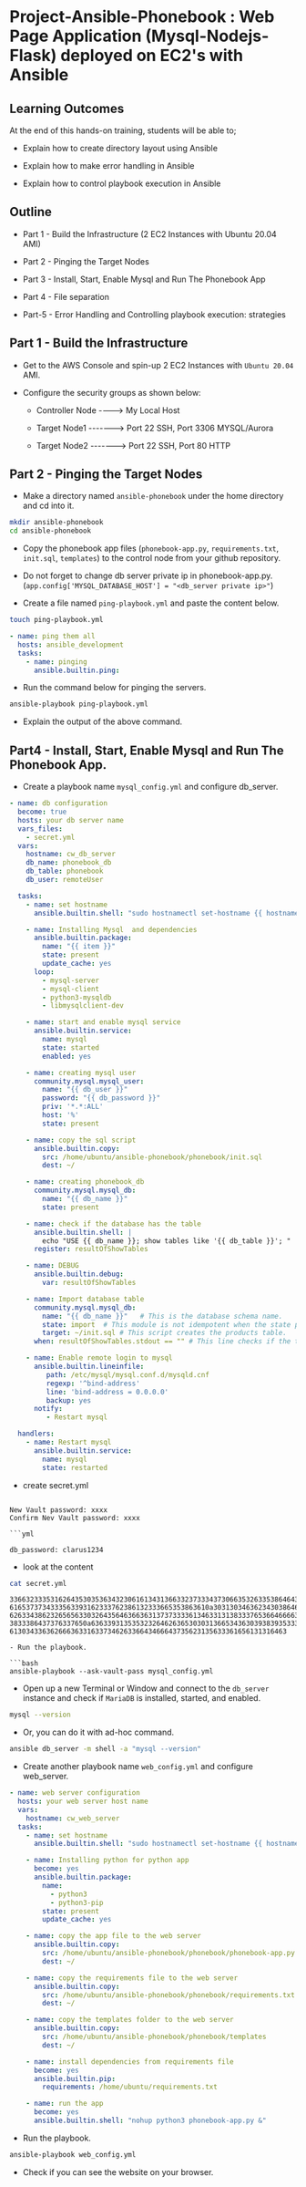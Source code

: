 # Project-Ansible-Phonebook : Web Page Application (Mysql-Nodejs-Flask) deployed on EC2's with Ansible

## Learning Outcomes

At the end of this hands-on training, students will be able to;

- Explain how to create directory layout using Ansible

- Explain how to make error handling in Ansible

- Explain how to control playbook execution in Ansible

## Outline

- Part 1 - Build the Infrastructure (2 EC2 Instances with Ubuntu 20.04 AMI)

- Part 2 - Pinging the Target Nodes

- Part 3 - Install, Start, Enable Mysql and Run The Phonebook App

- Part 4 - File separation

- Part-5 - Error Handling and Controlling playbook execution: strategies

## Part 1 - Build the Infrastructure

- Get to the AWS Console and spin-up 2 EC2 Instances with ```Ubuntu 20.04``` AMI.

- Configure the security groups as shown below:

  - Controller Node ----> My Local Host

  - Target Node1 -------> Port 22 SSH, Port 3306 MYSQL/Aurora

  - Target Node2 -------> Port 22 SSH, Port 80 HTTP

## Part 2 - Pinging the Target Nodes

- Make a directory named ```ansible-phonebook``` under the home directory and cd into it.

```bash
mkdir ansible-phonebook
cd ansible-phonebook
```

- Copy the phonebook app files (`phonebook-app.py`, `requirements.txt`, `init.sql`, `templates`) to the control node from your github repository.

- Do not forget to change db server private ip in phonebook-app.py. (`app.config['MYSQL_DATABASE_HOST'] = "<db_server private ip>"`)

- Create a file named ```ping-playbook.yml``` and paste the content below.

```bash
touch ping-playbook.yml
```

```yml
- name: ping them all
  hosts: ansible_development
  tasks:
    - name: pinging
      ansible.builtin.ping:
```

- Run the command below for pinging the servers.

```bash
ansible-playbook ping-playbook.yml
```

- Explain the output of the above command.

## Part4 - Install, Start, Enable Mysql and Run The Phonebook App.

- Create a playbook name `mysql_config.yml` and configure db_server.

```yml
- name: db configuration
  become: true
  hosts: your db server name
  vars_files:
    - secret.yml
  vars:
    hostname: cw_db_server
    db_name: phonebook_db
    db_table: phonebook
    db_user: remoteUser

  tasks:
    - name: set hostname
      ansible.builtin.shell: "sudo hostnamectl set-hostname {{ hostname }}"  # hostname atama komutu

    - name: Installing Mysql  and dependencies
      ansible.builtin.package:
        name: "{{ item }}"
        state: present
        update_cache: yes
      loop:
        - mysql-server
        - mysql-client
        - python3-mysqldb
        - libmysqlclient-dev

    - name: start and enable mysql service
      ansible.builtin.service:
        name: mysql
        state: started
        enabled: yes

    - name: creating mysql user
      community.mysql.mysql_user:
        name: "{{ db_user }}"
        password: "{{ db_password }}"
        priv: '*.*:ALL'
        host: '%'
        state: present

    - name: copy the sql script
      ansible.builtin.copy:
        src: /home/ubuntu/ansible-phonebook/phonebook/init.sql
        dest: ~/

    - name: creating phonebook_db
      community.mysql.mysql_db:
        name: "{{ db_name }}"
        state: present

    - name: check if the database has the table
      ansible.builtin.shell: |
        echo "USE {{ db_name }}; show tables like '{{ db_table }}'; " | mysql
      register: resultOfShowTables

    - name: DEBUG
      ansible.builtin.debug:
        var: resultOfShowTables

    - name: Import database table
      community.mysql.mysql_db:
        name: "{{ db_name }}"   # This is the database schema name.
        state: import  # This module is not idempotent when the state property value is import.
        target: ~/init.sql # This script creates the products table.
      when: resultOfShowTables.stdout == "" # This line checks if the table is already imported. If so this task doesn't run.

    - name: Enable remote login to mysql
      ansible.builtin.lineinfile:
         path: /etc/mysql/mysql.conf.d/mysqld.cnf
         regexp: '^bind-address'
         line: 'bind-address = 0.0.0.0'
         backup: yes
      notify:
         - Restart mysql

  handlers:
    - name: Restart mysql
      ansible.builtin.service:
        name: mysql
        state: restarted
```
- create secret.yml

```ansible-vault create secret.yml

New Vault password: xxxx
Confirm Nev Vault password: xxxx

```yml

db_password: clarus1234

```

- look at the content

```bash
cat secret.yml
```
```
33663233353162643530353634323061613431366332373334373066353263353864643630656338
6165373734333563393162333762386132333665353863610a303130346362343038646139613632
62633438623265656330326435646366363137373333613463313138333765366466663934646436
3833386437376337650a636339313535323264626365303031366534363039383935333133306264
61303433636266636331633734626336643466643735623135633361656131316463

- Run the playbook.

```bash
ansible-playbook --ask-vault-pass mysql_config.yml 
```

- Open up a new Terminal or Window and connect to the ```db_server``` instance and check if ```MariaDB``` is installed, started, and enabled.

```bash
mysql --version
```

- Or, you can do it with ad-hoc command.

```bash
ansible db_server -m shell -a "mysql --version"
```

- Create another playbook name `web_config.yml` and configure web_server.

```yml
- name: web server configuration
  hosts: your web server host name
  vars:
    hostname: cw_web_server
  tasks:
    - name: set hostname
      ansible.builtin.shell: "sudo hostnamectl set-hostname {{ hostname }}"

    - name: Installing python for python app
      become: yes
      ansible.builtin.package:
        name:
          - python3
          - python3-pip
        state: present
        update_cache: yes

    - name: copy the app file to the web server
      ansible.builtin.copy:
        src: /home/ubuntu/ansible-phonebook/phonebook/phonebook-app.py
        dest: ~/

    - name: copy the requirements file to the web server
      ansible.builtin.copy:
        src: /home/ubuntu/ansible-phonebook/phonebook/requirements.txt
        dest: ~/

    - name: copy the templates folder to the web server
      ansible.builtin.copy:
        src: /home/ubuntu/ansible-phonebook/phonebook/templates
        dest: ~/

    - name: install dependencies from requirements file
      become: yes
      ansible.builtin.pip:
        requirements: /home/ubuntu/requirements.txt

    - name: run the app
      become: yes
      ansible.builtin.shell: "nohup python3 phonebook-app.py &"
```

- Run the playbook.

```bash
ansible-playbook web_config.yml
```

- Check if you can see the website on your browser.
